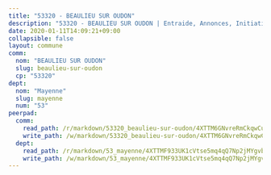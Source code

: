 ```yaml
---
title: "53320 - BEAULIEU SUR OUDON"
description: "53320 - BEAULIEU SUR OUDON | Entraide, Annonces, Initiatives"
date: 2020-01-11T14:09:21+09:00
collapsible: false
layout: commune
comm:
  nom: "BEAULIEU SUR OUDON"
  slug: beaulieu-sur-oudon
  cp: "53320"
dept:
  nom: "Mayenne"
  slug: mayenne
  num: "53"
peerpad:
  comm:
    read_path: /r/markdown/53320_beaulieu-sur-oudon/4XTTM6GNvreRmCkqwCu4Dk6gVqBuXPrmQhLbov8ZKGRmeSZx5
    write_path: /w/markdown/53320_beaulieu-sur-oudon/4XTTM6GNvreRmCkqwCu4Dk6gVqBuXPrmQhLbov8ZKGRmeSZx5-K3TgUws6Ncwt1RBeyqrzhuk2K5BaWpjTXMuFLMbkKrCGuviuhbUhQ91d5iuBfytWTfroWV2s1EH9mmmZArb7PVRrb99ZhYGSb36hvnVfrz1ZwvwNUGqf9ymJrFatqMBxiVQ7UJiD
  dept:
    read_path: /r/markdown/53_mayenne/4XTTMF933UK1cVtse5mq4qQ7Np2jMYgvbp6qouY9MWyoeWY43
    write_path: /w/markdown/53_mayenne/4XTTMF933UK1cVtse5mq4qQ7Np2jMYgvbp6qouY9MWyoeWY43-K3TgUcgqTBNoSTxPqkZ94HV7ydPjBnvnBue9tEiK9jakhdXjxdo4Br4iK1oa2CDh4yEVWX1tFyjU9wvcKRuNLDocpAE5TJXkqSv2docSVtfLpqmkB6Zf1obqgGj7oAqY4ytCV5Es
---
```


